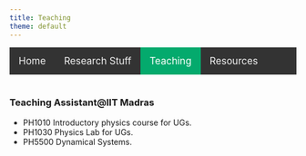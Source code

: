 ```yaml
---
title: Teaching
theme: default
---
```

<style>
    
/* Add a black background color to the top navigation */
.topnav {
  background-color: #333;
  overflow: hidden;
}

/* Style the links inside the navigation bar */
.topnav a {
  float: left;
  color: #f2f2f2;
  text-align: center;
  padding: 14px 16px;
  text-decoration: none;
  font-size: 17px;
}

/* Change the color of links on hover */
.topnav a:hover {
  background-color: #ddd;
  color: black;
}

/* Add a color to the active/current link */
.topnav a.active {
  background-color: #04AA6D;
  color: white;
}
</style>
<div class="topnav">
  <a href="index.html">Home</a>
  <a href="res_pub_conf.html">Research Stuff</a>
  <a class="active" href="teaching.html">Teaching</a>
  <a href="resources.html">Resources</a>
</div>
<br>

### Teaching Assistant@IIT Madras

- PH1010 Introductory physics course for UGs.
- PH1030 Physics Lab for UGs.
- PH5500 Dynamical Systems.